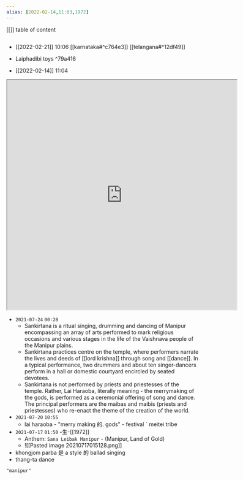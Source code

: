 ```yaml
---
alias: [2022-02-14,11:03,1972]
---
```

[[]]
table of content
```toc
```
- [[2022-02-21]] 10:06 [[karnataka#^c764e3]] [[telangana#^12df49]]
- Laiphadibi toys ^79a416

- [[2022-02-14]] 11:04
<iframe src="https://duckduckgo.com/?t=ffab&q=manipur&ia=web&iaxm=about" width="600" height="600" ></iframe>

- `2021-07-24` `00:28`
	- Sankirtana is a ritual singing, drumming and dancing of Manipur encompassing an array of arts performed to mark religious occasions and various stages in the life of the Vaishnava people of the Manipur plains.
	- Sankirtana practices centre on the temple, where performers narrate the lives and deeds of [[lord krishna]] through song and [[dance]]. In a typical performance, two drummers and about ten singer-dancers perform in a hall or domestic courtyard encircled by seated devotees.
	- Sankirtana is not performed by priests and priestesses of the temple. Rather, Lai Haraoba, literally meaning - the merrymaking of the gods, is performed as a ceremonial offering of song and dance. The principal performers are the maibas and maibis (priests and priestesses) who re-enact the theme of the creation of the world.
- `2021-07-20` `10:55`
	- lai haraoba - "merry making 的. gods" - festival ˋ meitei tribe
- `2021-07-17` `01:50`
	-生-[[1972]]
	- Anthem: `Sana Leibak Manipur` - (Manipur, Land of Gold)
	- ![[Pasted image 20210717015128.png]]
- khongjom parba 是 a style 的 ballad singing
- thang-ta dance
```query 2022-02-14 11:03
"manipur"
```